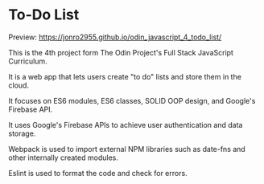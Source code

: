 # To-Do List

Preview: https://jonro2955.github.io/odin_javascript_4_todo_list/

This is the 4th project form The Odin Project's Full Stack JavaScript Curriculum.

It is a web app that lets users create "to do" lists and store them in the cloud.

It focuses on ES6 modules, ES6 classes, SOLID OOP design, and Google's Firebase API. 

It uses Google's Firebase APIs to achieve user authentication and data storage.

Webpack is used to import external NPM libraries such as date-fns and other internally created modules.

Eslint is used to format the code and check for errors. 